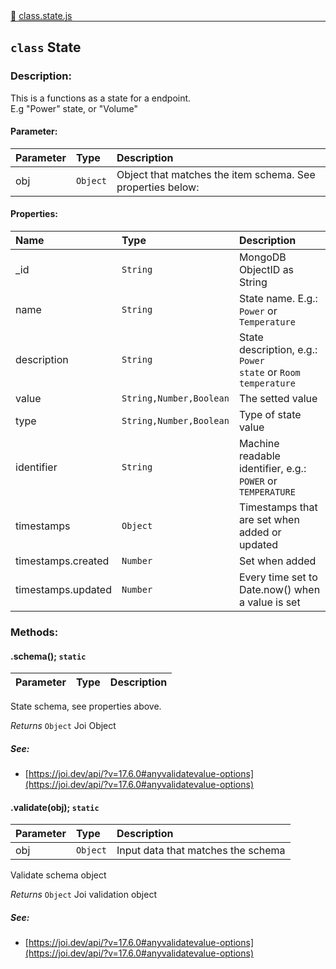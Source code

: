 <div class="mb-0">
    🔗 <a class="source-code" target="_blank"
        href="https://github.com/OpenHausIO/backend/blob/dev&#x2F;components&#x2F;endpoints&#x2F;class.state.js">class.state.js</a>
</div>
<hr style="margin: 0 !important" />

<!-- CLASS -->

<!-- GENERAL -->
## `class` State 
### Description:

This is a functions as a state for a endpoint.<br />
E.g "Power" state, or "Volume"

<!-- GENERAL -->

<!-- PARAMETER -->
#### Parameter:
| Parameter | Type       | Description    |
| :-------- | :--------- |:------------- |
| obj | `Object` |  Object that matches the item schema. See properties below: |
<!-- PARAMETER -->

<!-- PROPERTIES -->
#### Properties:
| Name | Type | Description |
| :---- | :-------- | :----------- |
| _id | `String` | MongoDB ObjectID as String |
| name | `String` | State name. E.g.: <code>Power</code> or <code>Temperature</code> |
| description | `String` | State description, e.g.: <code>Power state</code> or <code>Room temperature</code> |
| value | `String,Number,Boolean` | The setted value |
| type | `String,Number,Boolean` | Type of state value |
| identifier | `String` | Machine readable identifier, e.g.: <code>POWER</code> or <code>TEMPERATURE</code> |
| timestamps | `Object` | Timestamps that are set when added or updated |
| timestamps.created | `Number` | Set when added |
| timestamps.updated | `Number` | Every time set to Date.now() when a value is set |
<!-- PROPERTIES -->

<!-- EVENTS -->
<!-- EVENTS -->

<!-- EXAMPLES -->
<!-- EXAMPLES -->

<!-- LINKS -->
<!-- LINKS -->

<!-- CLASS -->



<!-- METHODS -->
### Methods:
#### .schema();  `static` 

| Parameter | Type       | Description    |
| :-------- | :--------- |:------------- |


State schema, see properties above.


*Returns*  `Object`    Joi Object



<!-- LINKS -->
##### See:
- [https://joi.dev/api/?v=17.6.0#anyvalidatevalue-options](https://joi.dev/api/?v=17.6.0#anyvalidatevalue-options)<br />
<!-- LINKS -->

#### .validate(obj);  `static` 

| Parameter | Type       | Description    |
| :-------- | :--------- |:------------- |
| obj | `Object` |  Input data that matches the schema |


Validate schema object


*Returns*  `Object`    Joi validation object



<!-- LINKS -->
##### See:
- [https://joi.dev/api/?v=17.6.0#anyvalidatevalue-options](https://joi.dev/api/?v=17.6.0#anyvalidatevalue-options)<br />
<!-- LINKS -->

<!-- METHODS -->